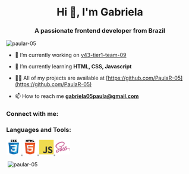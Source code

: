<h1 align="center">Hi 👋, I'm Gabriela</h1>
<h3 align="center">A passionate frontend developer from Brazil</h3>

<p align="left"> <img src="https://komarev.com/ghpvc/?username=paular-05&label=Profile%20views&color=0e75b6&style=flat" alt="paular-05" /> </p>

- 🔭 I’m currently working on [v43-tier1-team-09](https://github.com/chingu-voyages/v43-tier1-team-09)

- 🌱 I’m currently learning **HTML, CSS, Javascript**

- 👨‍💻 All of my projects are available at [https://github.com/PaulaR-05](https://github.com/PaulaR-05)

- 📫 How to reach me **gabriela05paula@gmail.com**

<h3 align="left">Connect with me:</h3>
<p align="left">
</p>

<h3 align="left">Languages and Tools:</h3>
<p align="left"> <a href="https://www.w3schools.com/css/" target="_blank" rel="noreferrer"> <img src="https://raw.githubusercontent.com/devicons/devicon/master/icons/css3/css3-original-wordmark.svg" alt="css3" width="40" height="40"/> </a> <a href="https://www.w3.org/html/" target="_blank" rel="noreferrer"> <img src="https://raw.githubusercontent.com/devicons/devicon/master/icons/html5/html5-original-wordmark.svg" alt="html5" width="40" height="40"/> </a> <a href="https://developer.mozilla.org/en-US/docs/Web/JavaScript" target="_blank" rel="noreferrer"> <img src="https://raw.githubusercontent.com/devicons/devicon/master/icons/javascript/javascript-original.svg" alt="javascript" width="40" height="40"/> </a> <a href="https://sass-lang.com" target="_blank" rel="noreferrer"> <img src="https://raw.githubusercontent.com/devicons/devicon/master/icons/sass/sass-original.svg" alt="sass" width="40" height="40"/> </a> </p>

<p>&nbsp;<img align="center" src="https://github-readme-stats.vercel.app/api?username=paular-05&show_icons=true&locale=en" alt="paular-05" /></p>
